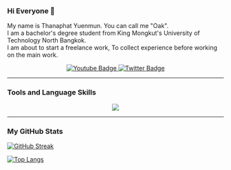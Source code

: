 ### Hi Everyone 👋

My name is Thanaphat Yuenmun. You can call me "Oak".
<br>
I am a bachelor's degree student from King Mongkut's University of Technology North Bangkok.
<br>
I am about to start a freelance work, To collect experience before working on the main work.


<div id="badges" align="center">
  <a href="https://www.youtube.com/channel/UCY1mkqOstzIspSkeH26RFNw" target="_blank">
    <img src="https://img.shields.io/badge/YouTube-red?style=for-the-badge&logo=youtube&logoColor=white" alt="Youtube Badge"/">
  </a>
  <a href="https://twitter.com/richlanu_">
    <img src="https://img.shields.io/badge/Twitter-blue?style=for-the-badge&logo=twitter&logoColor=white" alt="Twitter Badge"/">
  </a>
  <!-- <br>
  <img src="https://komarev.com/ghpvc/?username=rechelyn-o6477&style=flat-square&color=blue" alt="account counter"/> -->
</div>

---

### Tools and Language Skills

</div>
<p align="center">
  <a href="https://skillicons.dev">
    <img src="https://skillicons.dev/icons?i=html,css,bootstrap,js,nodejs,firebase,php,mysql,c,cpp,cs,py,vscode,ps,pr,xd,figma,github" />
  </a>
</p>

---

### My GitHub Stats

  [![GitHub Streak](http://github-readme-streak-stats.herokuapp.com?user=rechelyn-o6477&theme=dark&background=000000)](https://git.io/streak-stats)

  [![Top Langs](https://github-readme-stats.vercel.app/api/top-langs/?username=rechelyn-o6477&layout=compact&theme=vision-friendly-dark)](https://github.com/anuraghazra/github-readme-stats)
